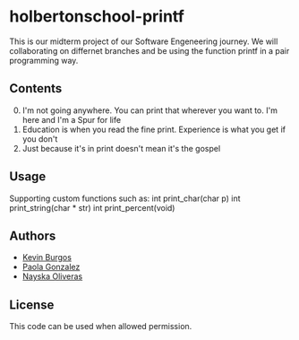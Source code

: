 # holbertonschool-printf
This is our midterm project of our Software Engeneering journey. We will collaborating on differnet branches and be using the function printf in a pair programming way.

## Contents

0. I'm not going anywhere. You can print that wherever you want to. I'm here and I'm a Spur for life
1. Education is when you read the fine print. Experience is what you get if you don't
2. Just because it's in print doesn't mean it's the gospel

## Usage
Supporting custom functions such as:
int print_char(char p)
int print_string(char * str)
int print_percent(void)

## Authors
- <a href="https://github.com/Kevinj83" target="_blank">Kevin Burgos</a>
- <a href="https://github.com/Paola-cmyk" target="_blank">Paola Gonzalez</a>
- <a href="https://github.com/LuvliNay" target="_blank">Nayska Oliveras</a>

## License
This code can be used when allowed permission.
